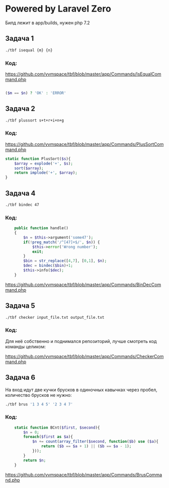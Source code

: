 # Powered by Laravel Zero

Билд лежит в app/builds, нужен php 7.2

## Задача 1

```bash
./tbf isequal {m} {n}
```

### Код:

https://github.com/vvmspace/tbf/blob/master/app/Commands/IsEqualCommand.php

```php

($m == $n) ? 'OK' : 'ERROR'

```


## Задача 2


```bash
./tbf plussort s+t+r+i+n+g
```

### Код:

https://github.com/vvmspace/tbf/blob/master/app/Commands/PlusSortCommand.php


```php
static function PlusSort($s){
	$array = explode('+', $s);
	sort($array);
	return implode('+', $array);
}
```

## Задача 4

```bash
./tbf bindec 47
```

### Код:

```php
    public function handle()
    {
        $n = $this->argument('some47');
        if(!preg_match('/^[47]+$/', $n)) {
            $this->error('Wrong number');
            exit;
        }
        $bin = str_replace([4,7], [0,1], $n);
        $dec = bindec($bin)+1;
        $this->info($dec);
    }
```

https://github.com/vvmspace/tbf/blob/master/app/Commands/BinDecCommand.php


## Задача 5


```bash
./tbf checker input_file.txt output_file.txt
```

### Код:

Для неё собственно и поднимался репозиторий, лучше смотреть код команды целиком:

https://github.com/vvmspace/tbf/blob/master/app/Commands/CheckerCommand.php


## Задача 6

На вход идут две кучки брусков в одиночных кавычках через пробел, количество брусков не нужно:

```bash
./tbf brus '1 3 4 5' '2 3 4 7'
```

### Код:

```php
    static function BCnt($first, $second){
        $n = 0;
        foreach($first as $a){
            $n += count(array_filter($second, function($b) use ($a){
                return ($b == $a + 1) || ($b == $a - 1);
            }));
        }
        return $n;
    }
```

https://github.com/vvmspace/tbf/blob/master/app/Commands/BrusCommand.php
